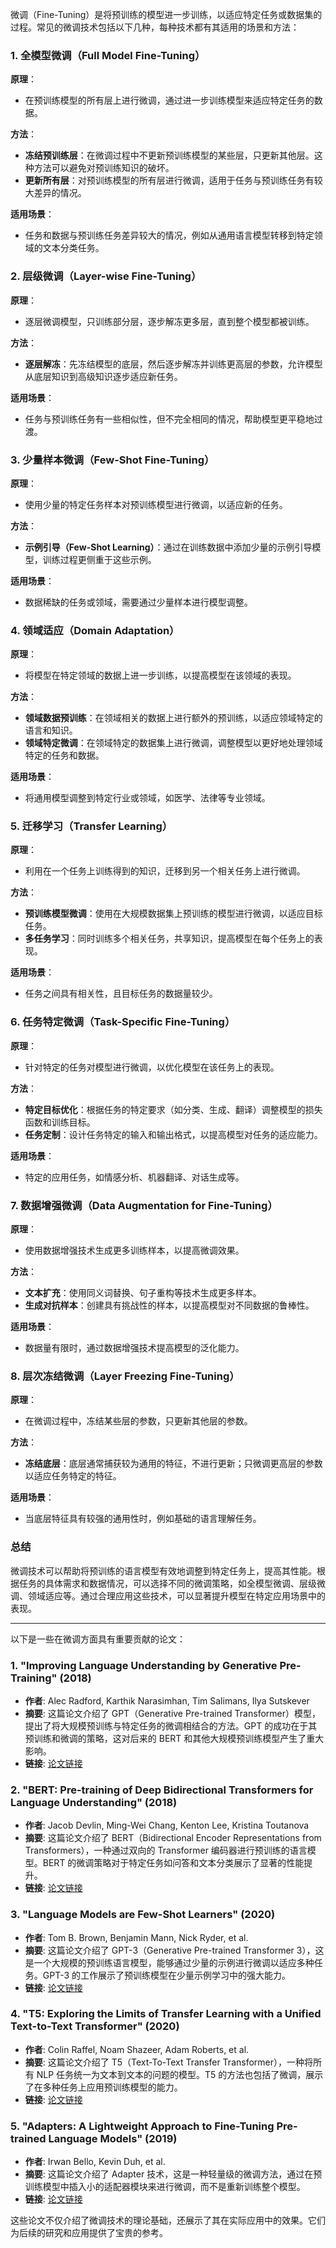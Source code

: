 微调（Fine-Tuning）是将预训练的模型进一步训练，以适应特定任务或数据集的过程。常见的微调技术包括以下几种，每种技术都有其适用的场景和方法：

### 1. **全模型微调（Full Model Fine-Tuning）**

**原理**：
- 在预训练模型的所有层上进行微调，通过进一步训练模型来适应特定任务的数据。

**方法**：
- **冻结预训练层**：在微调过程中不更新预训练模型的某些层，只更新其他层。这种方法可以避免对预训练知识的破坏。
- **更新所有层**：对预训练模型的所有层进行微调，适用于任务与预训练任务有较大差异的情况。

**适用场景**：
- 任务和数据与预训练任务差异较大的情况，例如从通用语言模型转移到特定领域的文本分类任务。

### 2. **层级微调（Layer-wise Fine-Tuning）**

**原理**：
- 逐层微调模型，只训练部分层，逐步解冻更多层，直到整个模型都被训练。

**方法**：
- **逐层解冻**：先冻结模型的底层，然后逐步解冻并训练更高层的参数，允许模型从底层知识到高级知识逐步适应新任务。

**适用场景**：
- 任务与预训练任务有一些相似性，但不完全相同的情况，帮助模型更平稳地过渡。

### 3. **少量样本微调（Few-Shot Fine-Tuning）**

**原理**：
- 使用少量的特定任务样本对预训练模型进行微调，以适应新的任务。

**方法**：
- **示例引导（Few-Shot Learning）**：通过在训练数据中添加少量的示例引导模型，训练过程更侧重于这些示例。

**适用场景**：
- 数据稀缺的任务或领域，需要通过少量样本进行模型调整。

### 4. **领域适应（Domain Adaptation）**

**原理**：
- 将模型在特定领域的数据上进一步训练，以提高模型在该领域的表现。

**方法**：
- **领域数据预训练**：在领域相关的数据上进行额外的预训练，以适应领域特定的语言和知识。
- **领域特定微调**：在领域特定的数据集上进行微调，调整模型以更好地处理领域特定的任务和数据。

**适用场景**：
- 将通用模型调整到特定行业或领域，如医学、法律等专业领域。

### 5. **迁移学习（Transfer Learning）**

**原理**：
- 利用在一个任务上训练得到的知识，迁移到另一个相关任务上进行微调。

**方法**：
- **预训练模型微调**：使用在大规模数据集上预训练的模型进行微调，以适应目标任务。
- **多任务学习**：同时训练多个相关任务，共享知识，提高模型在每个任务上的表现。

**适用场景**：
- 任务之间具有相关性，且目标任务的数据量较少。

### 6. **任务特定微调（Task-Specific Fine-Tuning）**

**原理**：
- 针对特定的任务对模型进行微调，以优化模型在该任务上的表现。

**方法**：
- **特定目标优化**：根据任务的特定要求（如分类、生成、翻译）调整模型的损失函数和训练目标。
- **任务定制**：设计任务特定的输入和输出格式，以提高模型对任务的适应能力。

**适用场景**：
- 特定的应用任务，如情感分析、机器翻译、对话生成等。

### 7. **数据增强微调（Data Augmentation for Fine-Tuning）**

**原理**：
- 使用数据增强技术生成更多训练样本，以提高微调效果。

**方法**：
- **文本扩充**：使用同义词替换、句子重构等技术生成更多样本。
- **生成对抗样本**：创建具有挑战性的样本，以提高模型对不同数据的鲁棒性。

**适用场景**：
- 数据量有限时，通过数据增强技术提高模型的泛化能力。

### 8. **层次冻结微调（Layer Freezing Fine-Tuning）**

**原理**：
- 在微调过程中，冻结某些层的参数，只更新其他层的参数。

**方法**：
- **冻结底层**：底层通常捕获较为通用的特征，不进行更新；只微调更高层的参数以适应任务特定的特征。

**适用场景**：
- 当底层特征具有较强的通用性时，例如基础的语言理解任务。

### 总结

微调技术可以帮助将预训练的语言模型有效地调整到特定任务上，提高其性能。根据任务的具体需求和数据情况，可以选择不同的微调策略，如全模型微调、层级微调、领域适应等。通过合理应用这些技术，可以显著提升模型在特定应用场景中的表现。

--------

以下是一些在微调方面具有重要贡献的论文：

### 1. **"Improving Language Understanding by Generative Pre-Training"** (2018)
- **作者**: Alec Radford, Karthik Narasimhan, Tim Salimans, Ilya Sutskever
- **摘要**: 这篇论文介绍了 GPT（Generative Pre-trained Transformer）模型，提出了将大规模预训练与特定任务的微调相结合的方法。GPT 的成功在于其预训练和微调的策略，这对后来的 BERT 和其他大规模预训练模型产生了重大影响。
- **链接**: [论文链接](https://cdn.openai.com/better-language-models/language_models_are_unsupervised_multitask_learners.pdf)

### 2. **"BERT: Pre-training of Deep Bidirectional Transformers for Language Understanding"** (2018)
- **作者**: Jacob Devlin, Ming-Wei Chang, Kenton Lee, Kristina Toutanova
- **摘要**: 这篇论文介绍了 BERT（Bidirectional Encoder Representations from Transformers），一种通过双向的 Transformer 编码器进行预训练的语言模型。BERT 的微调策略对于特定任务如问答和文本分类展示了显著的性能提升。
- **链接**: [论文链接](https://arxiv.org/abs/1810.04805)

### 3. **"Language Models are Few-Shot Learners"** (2020)
- **作者**: Tom B. Brown, Benjamin Mann, Nick Ryder, et al.
- **摘要**: 这篇论文介绍了 GPT-3（Generative Pre-trained Transformer 3），这是一个大规模的预训练语言模型，能够通过少量的示例进行微调以适应多种任务。GPT-3 的工作展示了预训练模型在少量示例学习中的强大能力。
- **链接**: [论文链接](https://arxiv.org/abs/2005.14165)

### 4. **"T5: Exploring the Limits of Transfer Learning with a Unified Text-to-Text Transformer"** (2020)
- **作者**: Colin Raffel, Noam Shazeer, Adam Roberts, et al.
- **摘要**: 这篇论文介绍了 T5（Text-To-Text Transfer Transformer），一种将所有 NLP 任务统一为文本到文本的问题的模型。T5 的方法也包括了微调，展示了在多种任务上应用预训练模型的能力。
- **链接**: [论文链接](https://arxiv.org/abs/1910.10683)

### 5. **"Adapters: A Lightweight Approach to Fine-Tuning Pre-trained Language Models"** (2019)
- **作者**: Irwan Bello, Kevin Duh, et al.
- **摘要**: 这篇论文介绍了 Adapter 技术，这是一种轻量级的微调方法，通过在预训练模型中插入小的适配器模块来进行微调，而不是重新训练整个模型。
- **链接**: [论文链接](https://arxiv.org/abs/1902.00751)

这些论文不仅介绍了微调技术的理论基础，还展示了其在实际应用中的效果。它们为后续的研究和应用提供了宝贵的参考。